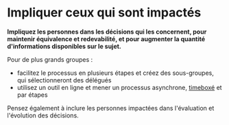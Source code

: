 # Impliquer ceux qui sont impactés

<summary>
<strong>Impliquez les personnes dans les décisions qui les concernent, pour maintenir équivalence et redevabilité, et pour augmenter la quantité d'informations disponibles sur le sujet.</strong>
</summary>

Pour de plus grands groupes :

- facilitez le processus en plusieurs étapes et créez des sous-groupes, qui sélectionneront des délégués
- utilisez un outil en ligne et mener un processus asynchrone, [timeboxé](section:timebox-activities) et par étapes

Pensez également à inclure les personnes impactées dans l'évaluation et l'évolution des décisions.